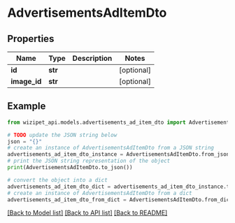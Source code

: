 # AdvertisementsAdItemDto


## Properties

Name | Type | Description | Notes
------------ | ------------- | ------------- | -------------
**id** | **str** |  | [optional] 
**image_id** | **str** |  | [optional] 

## Example

```python
from wizipet_api.models.advertisements_ad_item_dto import AdvertisementsAdItemDto

# TODO update the JSON string below
json = "{}"
# create an instance of AdvertisementsAdItemDto from a JSON string
advertisements_ad_item_dto_instance = AdvertisementsAdItemDto.from_json(json)
# print the JSON string representation of the object
print(AdvertisementsAdItemDto.to_json())

# convert the object into a dict
advertisements_ad_item_dto_dict = advertisements_ad_item_dto_instance.to_dict()
# create an instance of AdvertisementsAdItemDto from a dict
advertisements_ad_item_dto_from_dict = AdvertisementsAdItemDto.from_dict(advertisements_ad_item_dto_dict)
```
[[Back to Model list]](../README.md#documentation-for-models) [[Back to API list]](../README.md#documentation-for-api-endpoints) [[Back to README]](../README.md)


